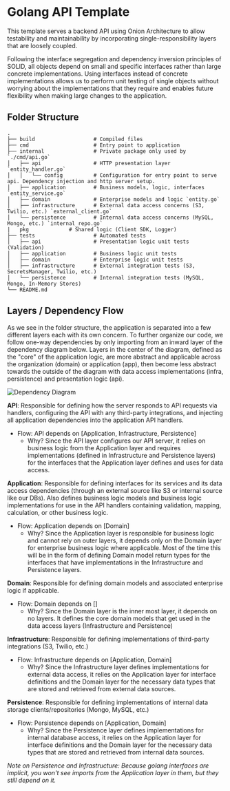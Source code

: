 # Golang API Template

This template serves a backend API using Onion Architecture to allow testability and maintainability by incorporating single-responsibility layers that are loosely coupled.

Following the interface segregation and dependency inversion principles of SOLID, all objects depend on small and specific interfaces rather than large concrete implementations. Using interfaces instead of concrete implementations allows us to perform unit testing of single objects without worrying about the implementations that they require and enables future flexibility when making large changes to the application.

## Folder Structure

	.
	├── build                   # Compiled files
	├── cmd                     # Entry point to application
	├── internal                # Private package only used by `./cmd/api.go`
	│   ├── api                 # HTTP presentation layer `entity_handler.go`
	│   │   └── config          # Configuration for entry point to serve api. Dependency injection and http server setup.
	│   ├── application         # Business models, logic, interfaces `entity_service.go`
	│   ├── domain              # Enterprise models and logic `entity.go`
	│   ├── infrastructure      # External data access concerns (S3, Twilio, etc.) `external_client.go`
	│   └── persistence         # Internal data access concerns (MySQL, Mongo, etc.) `internal_repo.go`
	|   pkg			    # Shared logic (Client SDK, Logger)
	├── tests                   # Automated tests
    │   ├── api                 # Presentation logic unit tests (Validation)
	│   ├── application         # Business logic unit tests
	│   ├── domain              # Enterprise logic unit tests
	│   ├── infrastructure      # External integration tests (S3, SecretsManager, Twilio, etc.)
	│   └── persistence         # Internal integration tests (MySQL, Mongo, In-Memory Stores)
	└── README.md

## Layers / Dependency Flow

As we see in the folder structure, the application is separated into a few different layers each with its own concern. To further organize our code, we follow one-way dependencies by only importing from an inward layer of the dependency diagram below. Layers in the center of the diagram, defined as the "core" of the application logic, are more abstract and applicable across the organization (domain) or application (app), then become less abstract towards the outside of the diagram with data access implementations (infra, persistence) and presentation logic (api).

![Dependency Diagram](https://jasontaylor.dev/wp-content/uploads/2020/01/Figure-01-2.png)

**API**: Responsible for defining how the server responds to API requests via handlers, configuring the API with any third-party integrations, and injecting all application dependencies into the application API handlers.
- Flow: API depends on \[Application, Infrastructure, Persistence\]
  - Why? Since the API layer configures our API server, it relies on business logic from the Application layer and requires implementations (defined in Infrastructure and Persistence layers) for the interfaces that the Application layer defines and uses for data access.

**Application**: Responsible for defining interfaces for its services and its data access dependencies (through an external source like S3 or internal source like our DBs). Also defines business logic models and business logic implementations for use in the API handlers containing validation, mapping, calculation, or other business logic.
- Flow: Application depends on \[Domain\]
  - Why? Since the Application layer is responsible for business logic and cannot rely on outer layers, it depends only on the Domain layer for enterprise business logic where applicable. Most of the time this will be in the form of defining Domain model return types for the interfaces that have implementations in the Infrastructure and Persistence layers.

**Domain**: Responsible for defining domain models and associated enterprise logic if applicable.
- Flow: Domain depends on \[\]
  - Why? Since the Domain layer is the inner most layer, it depends on no layers. It defines the core domain models that get used in the data access layers (Infrastructure and Persistence)

**Infrastructure**: Responsible for defining implementations of third-party integrations (S3, Twilio, etc.)
- Flow: Infrastructure depends on \[Application, Domain\]
	- Why? Since the Infrastructure layer defines implementations for external data access, it relies on the Application layer for interface definitions and the Domain layer for the necessary data types that are stored and retrieved from external data sources.

**Persistence**: Responsible for defining implementations of internal data storage clients/repositories (Mongo, MySQL, etc.)
- Flow: Persistence depends on \[Application, Domain\]
  - Why? Since the Persistence layer defines implementations for internal database access, it relies on the Application layer for interface definitions and the Domain layer for the necessary data types that are stored and retrieved from internal data sources. 

_Note on Persistence and Infrastructure: Because golang interfaces are implicit, you won't see imports from the Application layer in them, but they still depend on it._
